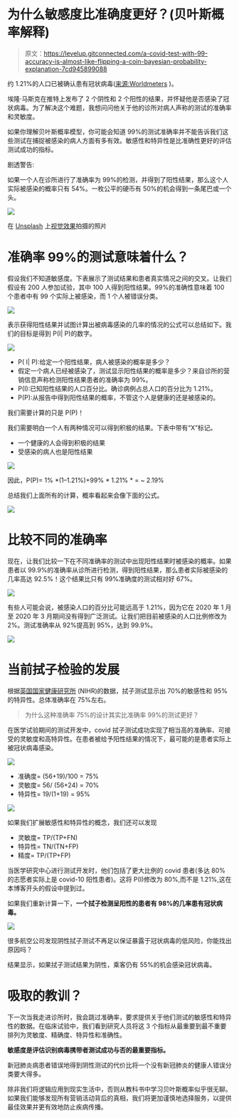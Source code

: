 # 为什么敏感度比准确度更好？(贝叶斯概率解释)

> 原文：<https://levelup.gitconnected.com/a-covid-test-with-99-accuracy-is-almost-like-flipping-a-coin-bayesian-probability-explanation-7cd945899088>

约 1.21%的人口已被确认患有冠状病毒([来源:Worldmeters](https://www.worldometers.info/) )。

埃隆·马斯克在推特上发布了 2 个阴性和 2 个阳性的结果，并怀疑他是否感染了冠状病毒。为了解决这个难题，我想问问他关于他的诊所对病人声称的测试的准确率和灵敏度。

如果你理解贝叶斯概率模型，你可能会知道 99%的测试准确率并不能告诉我们这些测试在捕捉被感染的病人方面有多有效。敏感性和特异性是比准确性更好的评估测试成功的指标。

剧透警告:

如果一个人在诊所进行了准确率为 99%的检测，并得到了阳性结果，那么这个人实际被感染的概率只有 54%。一枚公平的硬币有 50%的机会得到一条尾巴或一个头。

![](img/b4f3706cbca1155ee762045ac2a273e5.png)

在 [Unsplash](https://unsplash.com?utm_source=medium&utm_medium=referral) 上[视觉效果](https://unsplash.com/@visuals?utm_source=medium&utm_medium=referral)拍摄的照片

# 准确率 99%的测试意味着什么？

假设我们不知道敏感度。下表展示了测试结果和患者真实情况之间的交叉。让我们假设有 200 人参加试验，其中 100 人得到阳性结果。99%的准确性意味着 100 个患者中有 99 个实际上被感染，而 1 个人被错误分类。

![](img/cf092f361c17e89c3de3dff4973f08d9.png)

表示获得阳性结果并试图计算出被病毒感染的几率的情况的公式可以总结如下。我们的目标是得到 P(I| P)的数字。

![](img/b441afcc67fb755dae730800e28b7b8e.png)

*   P( I| P):给定一个阳性结果，病人被感染的概率是多少？
*   假定一个病人已经被感染了，测试显示阳性结果的概率是多少？来自诊所的营销信息声称检测阳性结果患者的准确率为 99%。
*   P(I):已知阳性结果的人口百分比。确诊病例占总人口的百分比为 1.21%。
*   P(P):从报告中得到阳性结果的概率，不管这个人是健康的还是被感染的。

我们需要计算的只是 P(P)！

我们需要明白一个人有两种情况可以得到积极的结果。下表中带有“X”标记。

*   一个健康的人会得到积极的结果
*   受感染的病人也是阳性结果

![](img/80ae28c64108d2a9b254a37d8a2d7404.png)

因此，P(P)= 1% *(1–1.21%)+99% * 1.21% * = ~ 2.19%

总结我们上面所有的计算，概率看起来会像下面的公式。

![](img/3072922bcb84c167555be57f4cc85d1d.png)

# 比较不同的准确率

现在，让我们比较一下在不同准确率的测试中出现阳性结果时被感染的概率。如果患者以 99.9%的准确率从诊所进行检测，得到阳性结果，那么患者实际被感染的几率高达 92.5%！这个结果比只有 99%准确度的测试相对好 67%。

![](img/b28a4a1ac98cd24335d3e43a3f30f853.png)

有些人可能会说，被感染人口的百分比可能远高于 1.21%，因为它在 2020 年 1 月至 2020 年 3 月期间没有得到广泛测试。让我们把目前被感染的人口比例修改为 2%。测试准确率从 92%提高到 95%，达到 99.9%。

![](img/3d55253066612a1ededdd565e56bd4c8.png)

# 当前拭子检验的发展

根据[英国国家健康研究所](https://arc-w.nihr.ac.uk/news/coronavirus-how-accurate-are-coronavirus-tests/) (NIHR)的数据，拭子测试显示出 70%的敏感性和 95%的特异性。总体准确率在 75%左右。

> 为什么这种准确率 75%的设计其实比准确率 99%的测试更好？

在医学试验期间的测试开发中，covid 拭子测试成功实现了相当高的准确率、可接受的灵敏度和高特异性。在患者被给予阳性结果的情况下，最可能的是患者实际上被冠状病毒感染。

![](img/8d53e416676b4566b50053d961ce3ce8.png)

*   准确度= (56+19)/100 = 75%
*   灵敏度= 56/ (56+24) = 70%
*   特异性= 19/(1+19) = 95%

![](img/9288c41b407d16bd2d476a7bc4f80101.png)

如果我们扩展敏感性和特异性的概念，我们还可以发现

*   灵敏度= TP/(TP+FN)
*   特异性= TN/(TN+FP)
*   精度= TP/(TP+FP)

当医学研究中心进行测试开发时，他们包括了更大比例的 covid 患者(多达 80%的志愿者实际上是 covid-10 阳性患者)。这将 P(I)修改为 80%,而不是 1.21%,这在本博客开头的假设中提到过。

如果我们重新计算一下，**一个拭子检测呈阳性的患者有 98%的几率患有冠状病毒。**

![](img/3fc1a585459c95ca99f899a99363de3b.png)

很多航空公司发现阴性拭子测试不再足以保证暴露于冠状病毒的低风险，你能找出原因吗？

结果显示，如果拭子测试结果为阴性，乘客仍有 55%的机会感染冠状病毒。

# 吸取的教训？

下一次当我走进诊所时，我会跳过准确率，要求提供关于他们测试的敏感性和特异性的数据。在临床试验中，我们看到研究人员将这 3 个指标从最重要到最不重要排列为灵敏度、精确度、特异性和准确性。

**敏感度是评估识别病毒携带者测试成功与否的最重要指标。**

新冠肺炎病患者错误地得到阴性测试的代价比将一个没有新冠肺炎的健康人错误分类要大得多。

除非我们将逻辑应用到现实生活中，否则从教科书中学习贝叶斯概率似乎很无聊。如果我们能够发现所有营销活动背后的真相，我们将更加谨慎地选择服务，以提供最佳效果并更有效地防止疾病传播。